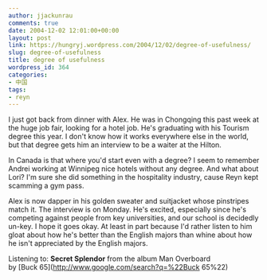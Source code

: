 ```yaml
---
author: jjackunrau
comments: true
date: 2004-12-02 12:01:00+00:00
layout: post
link: https://hungryj.wordpress.com/2004/12/02/degree-of-usefulness/
slug: degree-of-usefulness
title: degree of usefulness
wordpress_id: 364
categories:
- 中国
tags:
- reyn
---
```


I just got back from dinner with Alex.  He was in Chongqing this past week at the huge job fair, looking for a hotel job.  He's graduating with his Tourism degree this year.  I don't know how it works everywhere else in the world, but that degree gets him an interview to be a waiter at the Hilton.  
  

  
In Canada is that where you'd start even with a degree?  I seem to remember Andrei working at Winnipeg nice hotels without any degree.  And what about Lori?  I'm sure she did something in the hospitality industry, cause Reyn kept scamming a gym pass.
  

  
Alex is now dapper in his golden sweater and suitjacket whose pinstripes match it.  The interview is on Monday.  He's excited, especially since he's competing against people from key universities, and our school is decidedly un-key.  I hope it goes okay.  At least in part because I'd rather listen to him gloat about how he's better than the English majors than whine about how he isn't appreciated by the English majors.
  

  
Listening to: **Secret Splendor** from the album Man Overboard   
by [Buck 65](http://www.google.com/search?q=%22Buck 65%22)
